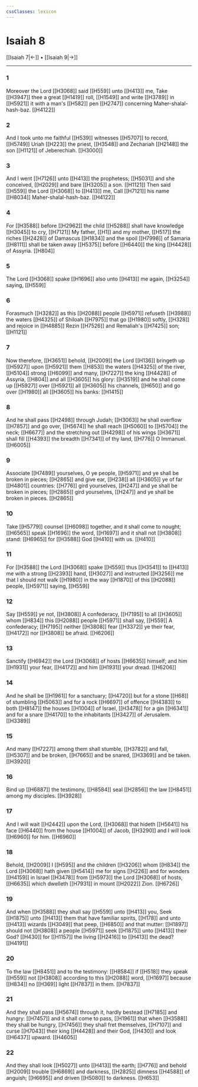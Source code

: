 ```yaml
---
cssClasses: lexicon
---
```

# Isaiah 8

[[Isaiah 7|←]] • [[Isaiah 9|→]]

---

### 1
Moreover the Lord [[H3068]] said [[H559]] unto [[H413]] me, Take [[H3947]] thee a great [[H1419]] roll, [[H1549]] and write [[H3789]] in [[H5921]] it with a man's [[H582]] pen [[H2747]] concerning Maher-shalal-hash-baz. [[H4122]]

### 2
And I took unto me faithful [[H539]] witnesses [[H5707]] to record, [[H5749]] Uriah [[H223]] the priest, [[H3548]] and Zechariah [[H2148]] the son [[H1121]] of Jeberechiah. [[H3000]]

### 3
And I went [[H7126]] unto [[H413]] the prophetess; [[H5031]] and she conceived, [[H2029]] and bare [[H3205]] a son. [[H1121]] Then said [[H559]] the Lord [[H3068]] to [[H413]] me, Call [[H7121]] his name [[H8034]] Maher-shalal-hash-baz. [[H4122]]

### 4
For [[H3588]] before [[H2962]] the child [[H5288]] shall have knowledge [[H3045]] to cry, [[H7121]] My father, [[H1]] and my mother, [[H517]] the riches [[H2428]] of Damascus [[H1834]] and the spoil [[H7998]] of Samaria [[H8111]] shall be taken away [[H5375]] before [[H6440]] the king [[H4428]] of Assyria. [[H804]]

### 5
The Lord [[H3068]] spake [[H1696]] also unto [[H413]] me again, [[H3254]] saying, [[H559]]

### 6
Forasmuch [[H3282]] as this [[H2088]] people [[H5971]] refuseth [[H3988]] the waters [[H4325]] of Shiloah [[H7975]] that go [[H1980]] softly, [[H328]] and rejoice in [[H4885]] Rezin [[H7526]] and Remaliah's [[H7425]] son; [[H1121]]

### 7
Now therefore, [[H3651]] behold, [[H2009]] the Lord [[H136]] bringeth up [[H5927]] upon [[H5921]]  them [[H853]] the waters [[H4325]] of the river, [[H5104]] strong [[H6099]] and many, [[H7227]] the king [[H4428]] of Assyria, [[H804]] and all [[H3605]] his glory: [[H3519]] and he shall come up [[H5927]] over [[H5921]] all [[H3605]] his channels, [[H650]] and go over [[H1980]] all [[H3605]] his banks: [[H1415]]

### 8
And he shall pass [[H2498]] through Judah; [[H3063]] he shall overflow [[H7857]] and go over, [[H5674]] he shall reach [[H5060]] to [[H5704]] the neck; [[H6677]] and the stretching out [[H4298]] of his wings [[H3671]] shall fill [[H4393]] the breadth [[H7341]] of thy land, [[H776]] O Immanuel. [[H6005]]

### 9
Associate [[H7489]] yourselves, O ye people, [[H5971]] and ye shall be broken in pieces; [[H2865]] and give ear, [[H238]] all [[H3605]] ye of far [[H4801]] countries: [[H776]] gird yourselves, [[H247]] and ye shall be broken in pieces; [[H2865]] gird yourselves, [[H247]] and ye shall be broken in pieces. [[H2865]]

### 10
Take [[H5779]] counsel [[H6098]] together, and it shall come to nought; [[H6565]] speak [[H1696]] the word, [[H1697]] and it shall not [[H3808]] stand: [[H6965]] for [[H3588]] God [[H410]] with us. [[H410]]

### 11
For [[H3588]] the Lord [[H3068]] spake [[H559]] thus [[H3541]] to [[H413]] me with a strong [[H2393]] hand, [[H3027]] and instructed [[H3256]] me that I should not walk [[H1980]] in the way [[H1870]] of this [[H2088]] people, [[H5971]] saying, [[H559]]

### 12
Say [[H559]] ye not, [[H3808]] A confederacy, [[H7195]] to all [[H3605]] whom [[H834]] this [[H2088]] people [[H5971]] shall say, [[H559]] A confederacy; [[H7195]] neither [[H3808]] fear [[H3372]] ye their fear, [[H4172]] nor [[H3808]] be afraid. [[H6206]]

### 13
Sanctify [[H6942]] the Lord [[H3068]] of hosts [[H6635]] himself; and him [[H1931]] your fear, [[H4172]] and him [[H1931]] your dread. [[H6206]]

### 14
And he shall be [[H1961]] for a sanctuary; [[H4720]] but for a stone [[H68]] of stumbling [[H5063]] and for a rock [[H6697]] of offence [[H4383]] to both [[H8147]] the houses [[H1004]] of Israel, [[H3478]] for a gin [[H6341]] and for a snare [[H4170]] to the inhabitants [[H3427]] of Jerusalem. [[H3389]]

### 15
And many [[H7227]] among them shall stumble, [[H3782]] and fall, [[H5307]] and be broken, [[H7665]] and be snared, [[H3369]] and be taken. [[H3920]]

### 16
Bind up [[H6887]] the testimony, [[H8584]] seal [[H2856]] the law [[H8451]] among my disciples. [[H3928]]

### 17
And I will wait [[H2442]] upon the Lord, [[H3068]] that hideth [[H5641]] his face [[H6440]] from the house [[H1004]] of Jacob, [[H3290]] and I will look [[H6960]] for him. [[H6960]]

### 18
Behold, [[H2009]] I [[H595]] and the children [[H3206]] whom [[H834]] the Lord [[H3068]] hath given [[H5414]] me for signs [[H226]] and for wonders [[H4159]] in Israel [[H3478]] from [[H5973]] the Lord [[H3068]] of hosts, [[H6635]] which dwelleth [[H7931]] in mount [[H2022]] Zion. [[H6726]]

### 19
And when [[H3588]] they shall say [[H559]] unto [[H413]] you, Seek [[H1875]] unto [[H413]] them that have familiar spirits, [[H178]] and unto [[H413]] wizards [[H3049]] that peep, [[H6850]] and that mutter: [[H1897]] should not [[H3808]] a people [[H5971]] seek [[H1875]] unto [[H413]] their God? [[H430]] for [[H1157]] the living [[H2416]] to [[H413]] the dead? [[H4191]]

### 20
To the law [[H8451]] and to the testimony: [[H8584]] if [[H518]] they speak [[H559]] not [[H3808]] according to this [[H2088]] word, [[H1697]] because [[H834]] no [[H369]] light [[H7837]] in them. [[H7837]]

### 21
And they shall pass [[H5674]] through it, hardly bestead [[H7185]] and hungry: [[H7457]] and it shall come to pass, [[H1961]] that when [[H3588]] they shall be hungry, [[H7456]] they shall fret themselves, [[H7107]] and curse [[H7043]] their king [[H4428]] and their God, [[H430]] and look [[H6437]] upward. [[H4605]]

### 22
And they shall look [[H5027]] unto [[H413]] the earth; [[H776]] and behold [[H2009]] trouble [[H6869]] and darkness, [[H2825]] dimness [[H4588]] of anguish; [[H6695]] and driven [[H5080]] to darkness. [[H653]]